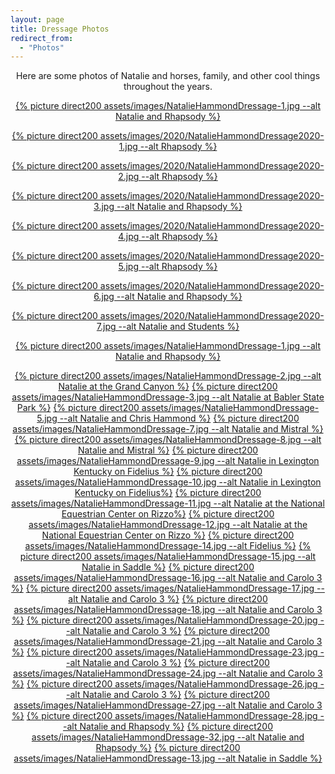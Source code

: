 ```yaml
---
layout: page
title: Dressage Photos
redirect_from: 
  - "Photos"
---
```


<center>

Here are some photos of Natalie and horses, family, and other cool things throughout the years.   
</center>

<center>
<a href="{% picture direct assets/images/NatalieHammondDressage-1.jpg %}" data-lightbox="DressagePhotos" data-title="Natalie and Rhapsody" >{% picture direct200 assets/images/NatalieHammondDressage-1.jpg --alt Natalie and Rhapsody %}</a>

<a href="{% picture direct assets/images/2020/NatalieHammondDressage2020-1.jpg %}" data-lightbox="DressagePhotos" data-title="Rhapsody" >{% picture direct200 assets/images/2020/NatalieHammondDressage2020-1.jpg --alt Rhapsody %}</a>

<a href="{% picture direct assets/images/2020/NatalieHammondDressage2020-2.jpg %}" data-lightbox="DressagePhotos" data-title="Rhapsody" >{% picture direct200 assets/images/2020/NatalieHammondDressage2020-2.jpg --alt Rhapsody %}</a>

<a href="{% picture direct assets/images/2020/NatalieHammondDressage2020-3.jpg %}" data-lightbox="DressagePhotos" data-title="Natalie and Rhapsody" >{% picture direct200 assets/images/2020/NatalieHammondDressage2020-3.jpg --alt Natalie and Rhapsody %}</a>

<a href="{% picture direct assets/images/2020/NatalieHammondDressage2020-4.jpg %}" data-lightbox="DressagePhotos" data-title="Rhapsody" >{% picture direct200 assets/images/2020/NatalieHammondDressage2020-4.jpg --alt Rhapsody %}</a>

<a href="{% picture direct assets/images/2020/NatalieHammondDressage2020-5.jpg %}" data-lightbox="DressagePhotos" data-title="Rhapsody" >{% picture direct200 assets/images/2020/NatalieHammondDressage2020-5.jpg --alt Rhapsody %}</a>

<a href="{% picture direct assets/images/2020/NatalieHammondDressage2020-6.jpg %}" data-lightbox="DressagePhotos" data-title="Natalie and Rhapsody" >{% picture direct200 assets/images/2020/NatalieHammondDressage2020-6.jpg --alt Natalie and Rhapsody %}</a>

<a href="{% picture direct assets/images/2020/NatalieHammondDressage2020-7.jpg %}" data-lightbox="DressagePhotos" data-title="Natalie and Students" >{% picture direct200 assets/images/2020/NatalieHammondDressage2020-7.jpg --alt Natalie and Students %}</a>

<a href="{% picture direct assets/images/NatalieHammondDressage-1.jpg %}" data-lightbox="DressagePhotos" data-title="Natalie and Rhapsody" >{% picture direct200 assets/images/NatalieHammondDressage-1.jpg --alt Natalie and Rhapsody %}</a>

<a href="{% picture direct assets/images/NatalieHammondDressage-2.jpg %}" data-lightbox="DressagePhotos" data-title="Natalie at the Grand Canyon" >{% picture direct200 assets/images/NatalieHammondDressage-2.jpg --alt Natalie at the Grand Canyon %}</a>
<a href="{% picture direct assets/images/NatalieHammondDressage-3.jpg %}" data-lightbox="DressagePhotos" data-title="Natalie at Babler State Park" >{% picture direct200 assets/images/NatalieHammondDressage-3.jpg --alt Natalie at Babler State Park %}</a>
<a href="{% picture direct assets/images/NatalieHammondDressage-5.jpg %}" data-lightbox="DressagePhotos" data-title="Natalie and Chris Hammond" >{% picture direct200 assets/images/NatalieHammondDressage-5.jpg --alt Natalie and Chris Hammond %}</a>
<a href="{% picture direct assets/images/NatalieHammondDressage-7.jpg %}" data-lightbox="DressagePhotos" data-title="Natalie and Mistral" >{% picture direct200 assets/images/NatalieHammondDressage-7.jpg --alt Natalie and Mistral %}</a>
<a href="{% picture direct assets/images/NatalieHammondDressage-8.jpg %}" data-lightbox="DressagePhotos" data-title="Natalie and Mistral" >{% picture direct200 assets/images/NatalieHammondDressage-8.jpg --alt Natalie and Mistral %}</a>
<a href="{% picture direct assets/images/NatalieHammondDressage-9.jpg %}" data-lightbox="DressagePhotos" data-title="Natalie in Lexington Kentucky on Fidelius" >{% picture direct200 assets/images/NatalieHammondDressage-9.jpg --alt Natalie in Lexington Kentucky on Fidelius %}</a>
<a href="{% picture direct assets/images/NatalieHammondDressage-10.jpg %}" data-lightbox="DressagePhotos" data-title="Natalie in Lexington Kentucky on Fidelius" >{% picture direct200 assets/images/NatalieHammondDressage-10.jpg --alt Natalie in Lexington Kentucky on Fidelius%}</a>
<a href="{% picture direct assets/images/NatalieHammondDressage-11.jpg %}" data-lightbox="DressagePhotos" data-title="Natalie at the National Equestrian Center on Rizzo" >{% picture direct200 assets/images/NatalieHammondDressage-11.jpg --alt Natalie at the National Equestrian Center on Rizzo%}</a>
<a href="{% picture direct assets/images/NatalieHammondDressage-12.jpg %}" data-lightbox="DressagePhotos" data-title="Natalie at the National Equestrian Center on Rizzo" >{% picture direct200 assets/images/NatalieHammondDressage-12.jpg --alt Natalie at the National Equestrian Center on Rizzo %}</a>
<a href="{% picture direct assets/images/NatalieHammondDressage-14.jpg %}" data-lightbox="DressagePhotos" data-title="Fidelius" >{% picture direct200 assets/images/NatalieHammondDressage-14.jpg --alt Fidelius %}</a>
<a href="{% picture direct assets/images/NatalieHammondDressage-15.jpg %}" data-lightbox="DressagePhotos" data-title="Natalie and Carolo 3" >{% picture direct200 assets/images/NatalieHammondDressage-15.jpg --alt Natalie in Saddle %}</a>
<a href="{% picture direct assets/images/NatalieHammondDressage-16.jpg %}" data-lightbox="DressagePhotos" data-title="Natalie and Carolo 3" >{% picture direct200 assets/images/NatalieHammondDressage-16.jpg --alt Natalie and Carolo 3 %}</a>
<a href="{% picture direct assets/images/NatalieHammondDressage-17.jpg %}" data-lightbox="DressagePhotos" data-title="Natalie and Carolo 3" >{% picture direct200 assets/images/NatalieHammondDressage-17.jpg --alt Natalie and Carolo 3 %}</a>
<a href="{% picture direct assets/images/NatalieHammondDressage-18.jpg %}" data-lightbox="DressagePhotos" data-title="Natalie and Carolo 3" >{% picture direct200 assets/images/NatalieHammondDressage-18.jpg --alt Natalie and Carolo 3 %}</a>
<a href="{% picture direct assets/images/NatalieHammondDressage-20.jpg %}" data-lightbox="DressagePhotos" data-title="Natalie and Carolo 3" >{% picture direct200 assets/images/NatalieHammondDressage-20.jpg --alt Natalie and Carolo 3 %}</a>
<a href="{% picture direct assets/images/NatalieHammondDressage-21.jpg %}" data-lightbox="DressagePhotos" data-title="Natalie and Carolo 3" >{% picture direct200 assets/images/NatalieHammondDressage-21.jpg --alt Natalie and Carolo 3 %}</a>
<a href="{% picture direct assets/images/NatalieHammondDressage-23.jpg %}" data-lightbox="DressagePhotos" data-title="Natalie and Carolo 3" >{% picture direct200 assets/images/NatalieHammondDressage-23.jpg --alt Natalie and Carolo 3 %}</a>
<a href="{% picture direct assets/images/NatalieHammondDressage-24.jpg %}" data-lightbox="DressagePhotos" data-title="Natalie and Carolo 3" >{% picture direct200 assets/images/NatalieHammondDressage-24.jpg --alt Natalie and Carolo 3 %}</a>
<a href="{% picture direct assets/images/NatalieHammondDressage-26.jpg %}" data-lightbox="DressagePhotos" data-title="Natalie and Carolo 3" >{% picture direct200 assets/images/NatalieHammondDressage-26.jpg --alt Natalie and Carolo 3 %}</a>
<a href="{% picture direct assets/images/NatalieHammondDressage-27.jpg %}" data-lightbox="DressagePhotos" data-title="Natalie and Carolo 3" >{% picture direct200 assets/images/NatalieHammondDressage-27.jpg --alt Natalie and Carolo 3 %}</a>
<a href="{% picture direct assets/images/NatalieHammondDressage-28.jpg %}" data-lightbox="DressagePhotos" data-title="Natalie and Rhapsody" >{% picture direct200 assets/images/NatalieHammondDressage-28.jpg --alt Natalie and Rhapsody %}</a>
<a href="{% picture direct assets/images/NatalieHammondDressage-32.jpg %}" data-lightbox="DressagePhotos" data-title="Natalie and Rhapsody" >{% picture direct200 assets/images/NatalieHammondDressage-32.jpg --alt Natalie and Rhapsody %}</a>
<a href="{% picture direct assets/images/NatalieHammondDressage-13.jpg %}" data-lightbox="DressagePhotos" data-title="Natalie in Saddle" >{% picture direct200 assets/images/NatalieHammondDressage-13.jpg --alt Natalie in Saddle %}</a>
</center>